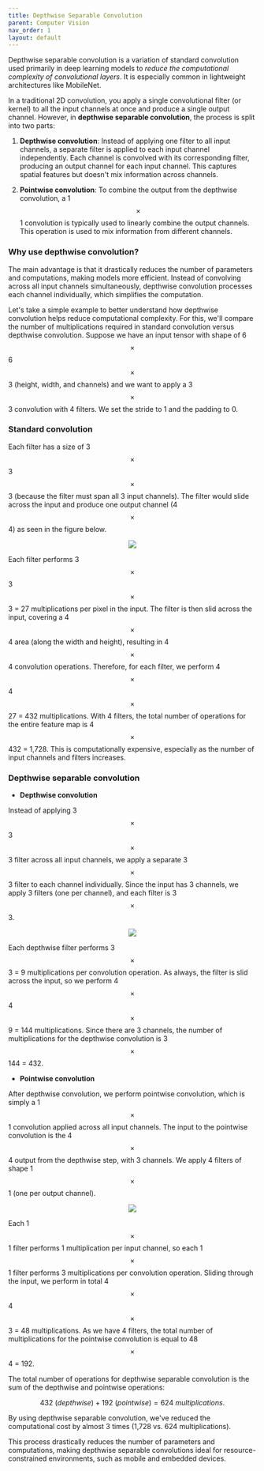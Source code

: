 ```yaml
---
title: Depthwise Separable Convolution
parent: Computer Vision
nav_order: 1
layout: default
---
```


Depthwise separable convolution is a variation of standard convolution used primarily in deep learning models to *reduce the computational complexity of convolutional layers*. It is especially common in lightweight architectures like MobileNet.

In a traditional 2D convolution, you apply a single convolutional filter (or kernel) to all the input channels at once and produce a single output channel. However, in **depthwise separable convolution**, the process is split into two parts: 

1. **Depthwise convolution**: Instead of applying one filter to all input channels, a separate filter is applied to each input channel independently. Each channel is convolved with its corresponding filter, producing an output channel for each input channel. This captures spatial features but doesn't mix information across channels.
  
2. **Pointwise convolution**: To combine the output from the depthwise convolution, a 1 $$\times$$ 1 convolution is typically used to linearly combine the output channels. This operation is used to mix information from different channels.

### Why use depthwise convolution?

The main advantage is that it drastically reduces the number of parameters and computations, making models more efficient. Instead of convolving across all input channels simultaneously, depthwise convolution processes each channel individually, which simplifies the computation.

Let's take a simple example to better understand how depthwise convolution helps reduce computational complexity. For this, we'll compare the number of multiplications required in standard convolution versus depthwise convolution. Suppose we have an input tensor with shape of 6 $$\times$$ 6 $$\times$$ 3 (height, width, and channels) and we want to apply a 3 $$\times$$ 3 convolution with 4 filters. We set the stride to 1 and the padding to 0.

### Standard convolution

Each filter has a size of 3 $$\times$$ 3 $$\times$$ 3 (because the filter must span all 3 input channels). The filter would slide across the input and produce one output channel (4 $$\times$$ 4) as seen in the figure below.

<p align="center">
  <img src="https://github.com/user-attachments/assets/e67fe61b-e7f7-4635-807c-491d87765745">
</p>

Each filter performs 3 $$\times$$ 3 $$\times$$ 3 = 27 multiplications per pixel in the input. The filter is then slid across the input, covering a 4 $$\times$$ 4 area (along the width and height), resulting in 4 $$\times$$ 4 convolution operations. Therefore, for each filter, we perform 4 $$\times$$ 4 $$\times$$ 27 = 432 multiplications. With 4 filters, the total number of operations for the entire feature map is 4 $$\times$$ 432 = 1,728. This is computationally expensive, especially as the number of input channels and filters increases.

### Depthwise separable convolution

- **Depthwise convolution**

Instead of applying 3 $$\times$$ 3 $$\times$$ 3 filter across all input channels, we apply a separate 3 $$\times$$ 3 filter to each channel individually. Since the input has 3 channels, we apply 3 filters (one per channel), and each filter is 3 $$\times$$ 3.

<p align="center">
  <img src="https://github.com/user-attachments/assets/f0a4527b-ebb9-4468-bd53-2d948764a03b">
</p>

Each depthwise filter performs 3 $$\times$$ 3 = 9 multiplications per convolution operation. As always, the filter is slid across the input, so we perform 4 $$\times$$ 4 $$\times$$ 9 = 144 multiplications. Since there are 3 channels, the number of multiplications for the depthwise convolution is 3 $$\times$$ 144 = 432. 

- **Pointwise convolution**

After depthwise convolution, we perform pointwise convolution, which is simply a 1 $$\times$$ 1 convolution applied across all input channels. The input to the pointwise convolution is the 4 $$\times$$ 4 output from the depthwise step, with 3 channels. We apply 4 filters of shape 1 $$\times$$ 1 (one per output channel).

<p align="center">
  <img src="https://github.com/user-attachments/assets/3d480522-84bf-4d7a-b87b-7a229f27bac0">
</p>

Each 1 $$\times$$ 1 filter performs 1 multiplication per input channel, so each 1 $$\times$$ 1 filter performs 3 multiplications per convolution operation. Sliding through the input, we perform in total 4 $$\times$$ 4 $$\times$$ 3 = 48 multiplications. As we have 4 filters, the total number of multiplications for the pointwise convolution is equal to 48 $$\times$$ 4 = 192.

The total number of operations for depthwise separable convolution is the sum of the depthwise and pointwise operations:

$$ 432 \ (depthwise) + 192 \ (pointwise) = 624 \ multiplications. $$

By using depthwise separable convolution, we've reduced the computational cost by almost 3 times (1,728 vs. 624 multiplications).

This process drastically reduces the number of parameters and computations, making depthwise separable convolutions ideal for resource-constrained environments, such as mobile and embedded devices.
